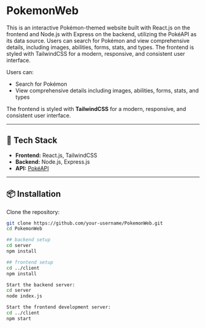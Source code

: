 # PokemonWeb

This is an interactive Pokémon-themed website built with React.js on the frontend and Node.js with Express on the backend, utilizing the PokéAPI as its data source. Users can search for Pokémon and view comprehensive details, including images, abilities, forms, stats, and types. The frontend is styled with TailwindCSS for a modern, responsive, and consistent user interface.  

Users can:
- Search for Pokémon  
- View comprehensive details including images, abilities, forms, stats, and types  

The frontend is styled with **TailwindCSS** for a modern, responsive, and consistent user interface.

---

## 🚀 Tech Stack
- **Frontend:** React.js, TailwindCSS  
- **Backend:** Node.js, Express.js  
- **API:** [PokéAPI](https://pokeapi.co/)  

---

## 📦 Installation

Clone the repository:

```bash
git clone https://github.com/your-username/PokemonWeb.git
cd PokemonWeb

## backend setup
cd server
npm install

## frontend setup
cd ../client
npm install

Start the backend server:
cd server
node index.js

Start the frontend development server:
cd ../client
npm start


